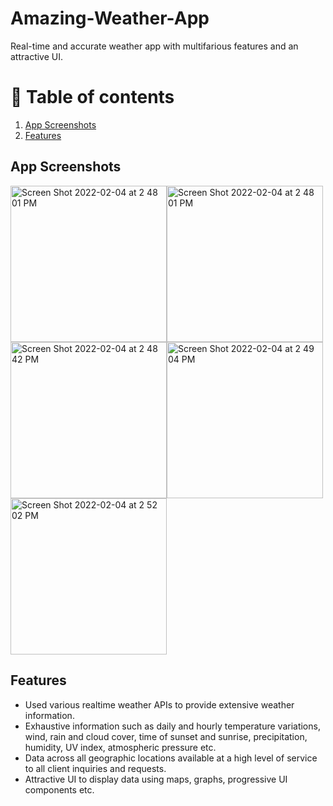 # Amazing-Weather-App
Real-time and accurate weather app with multifarious features and an attractive UI.

# 🚩 Table of contents
1. [App Screenshots](#part1)
2. [Features](#part2)

## App Screenshots <a name="part1"></a>

<img width="250" alt="Screen Shot 2022-02-04 at 2 48 01 PM" src="https://user-images.githubusercontent.com/82283086/153292267-f7ffdc4d-fbad-44df-9144-72278f867d07.png"><img width="250
" alt="Screen Shot 2022-02-04 at 2 48 01 PM" src="https://user-images.githubusercontent.com/82283086/153292272-fcff5747-5bfc-4a76-8f6e-19d83fd89f32.png"><img width="250
" alt="Screen Shot 2022-02-04 at 2 48 42 PM" src="https://user-images.githubusercontent.com/82283086/153292275-78188d20-ef3e-4d04-80bc-330b4b81d068.png"><img width="250
" alt="Screen Shot 2022-02-04 at 2 49 04 PM" src="https://user-images.githubusercontent.com/82283086/153292278-e0ac98e3-1ca8-4680-af5d-c1cceb63e311.png"><img width="250" alt="Screen Shot 2022-02-04 at 2 52 02 PM" src="https://user-images.githubusercontent.com/82283086/153292280-7b8187b5-a1d0-4829-8baf-89daf4124acd.png">

## Features <a name="part2"></a>

* Used various realtime weather APIs to provide extensive weather information.
* Exhaustive information such as daily and hourly temperature variations, wind, rain and cloud cover, time of sunset and sunrise, precipitation, humidity, UV index, atmospheric pressure etc.
* Data across all geographic locations available at a high level of service to all client inquiries and requests. 
* Attractive UI to display data using maps, graphs, progressive UI components etc.  
